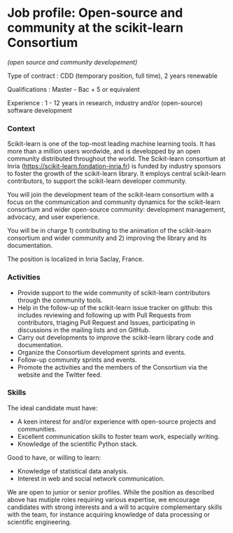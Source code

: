 # Job profile: Open-source and community at the scikit-learn Consortium 
*(open source and community developement)*

Type of contract : CDD (temporary position, full time), 2 years renewable

Qualifications : Master - Bac + 5 or equivalent

Experience : 1 - 12 years in research, industry and/or (open-source) software development

### Context

Scikit-learn is one of the top-most leading machine learning tools. It has more than a million users wordwide, and is developped by an open community distributed throughout the world. The Scikit-learn consortium at Inria (https://scikit-learn.fondation-inria.fr) is funded by industry sponsors to foster the growth of the scikit-learn library. It employs central scikit-learn contributors, to support the scikit-learn developer community.

You will join the development team of the scikit-learn consortium with a focus on the communication and community dynamics for the scikit-learn consortium and wider open-source community: development management, advocacy, and user experience.

You will be in charge 1) contributing to the animation of the scikit-learn consortium and wider community and 2) improving the library and its documentation.

The position is localized in Inria Saclay, France.

### Activities

-	Provide support to the wide community of scikit-learn contributors through the community tools.
-	Help in the follow-up of the scikit-learn issue tracker on github: this includes reviewing and following up with Pull Requests from contributors, triaging Pull Request and Issues, participating in discussions in the mailing lists and on GitHub.
-	Carry out developments to improve the scikit-learn library code and documentation.
-	Organize the Consortium development sprints and events.
-	Follow-up community sprints and events.
-	Promote the activities and the members of the Consortium via the website and the Twitter feed.


### Skills

The ideal candidate must have:
-	A keen interest for and/or experience with open-source projects and communities.
-	Excellent communication skills to foster team work, especially writing.
-	Knowledge of the scientific Python stack.

Good to have, or willing to learn:
-	Knowledge of statistical data analysis.
-	Interest in web and social network communication.

We are open to junior or senior profiles. While the position as described above has mutiple roles requiring various expertise, we encourage candidates with strong interests and a will to acquire complementary skills with the team, for instance acquiring knowledge of data processing or scientific engineering. 

